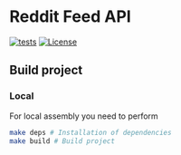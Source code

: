 # Reddit Feed API

[![tests](https://github.com/arttet/reddit-feed-api/actions/workflows/tests.yml/badge.svg?branch=develop)](https://github.com/arttet/reddit-feed-api/actions/workflows/tests.yml)
[![License](https://img.shields.io/badge/license-MIT-blue.svg)](https://github.com/arttet/reddit-feed-api/blob/main/LICENSE)

## Build project

### Local

For local assembly you need to perform

```sh
make deps # Installation of dependencies
make build # Build project
```

